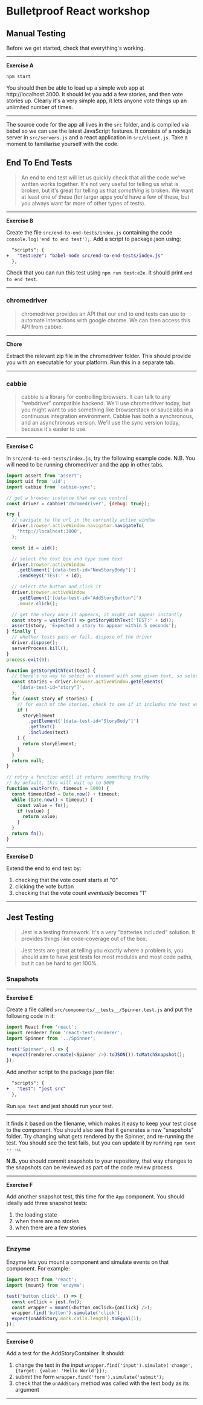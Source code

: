 # Bulletproof React workshop

## Manual Testing

Before we get started, check that everything's working.

---

**Exercise A**

```
npm start
```

You should then be able to load up a simple web app at http://localhost:3000.  It should let you add a few stories, and then vote stories up.  Clearly it's a very simple app, it lets anyone vote things up an unlimited number of times.

---

The source code for the app all lives in the `src` folder, and is compiled via babel so we can use the latest JavaScript features.  It consists of a node.js server in `src/servers.js` and a react application in `src/client.js`.  Take a moment to familiarise yourself with the code.

## End To End Tests

> An end to end test will let us quickly check that all the code we've written works together. It's not very useful for telling us what is broken, but it's great for telling us that _something_ is broken.  We want at least one of these (for larger apps you'd have a few of these, but you always want far more of other types of tests).

---

**Exercise B**

Create the file `src/end-to-end-tests/index.js` containing the code `console.log('end to end test');`. Add a script to package.json using:

```diff
  "scripts": {
+   "test:e2e": "babel-node src/end-to-end-tests/index.js"
  },
```

Check that you can run this test using `npm run test:e2e`. It should print `end to end test`.

---

### chromedriver

> chromedriver provides an API that our end to end tests can use to automate interactions with google chrome.  We can then access this API from cabbie.

---

**Chore**

Extract the relevant zip file in the chromedriver folder.  This should provide you with an executable for your platform.  Run this in a separate tab.

---

### cabbie

> cabbie is a library for controlling browsers.  It can talk to any "webdriver" compatible backend.  We'll use chromedriver today, but you might want to use something like browserstack or saucelabs in a continuous integration environment.  Cabbie has both a synchronous, and an asynchronous version.  We'll use the sync version today, because it's easier to use.

---

**Exercise C**

In `src/end-to-end-tests/index.js`, try the following example code. N.B. You will need to be running chromedriver and the app in other tabs.

```js
import assert from 'assert';
import uid from 'uid';
import cabbie from 'cabbie-sync';

// get a browser instance that we can control
const driver = cabbie('chromedriver', {debug: true});

try {
  // navigate to the url in the currently active window
  driver.browser.activeWindow.navigator.navigateTo(
    'http://localhost:3000',
  );

  const id = uid();

  // select the text box and type some text
  driver.browser.activeWindow
    .getElement('[data-test-id="NewStoryBody"]')
    .sendKeys('TEST:' + id);

  // select the button and click it
  driver.browser.activeWindow
    .getElement('[data-test-id="AddStoryButton"]')
    .mouse.click();

  // get the story once it appears, it might not appear instantly
  const story = waitFor(() => getStoryWithText('TEST:' + id));
  assert(story, 'Expected a story to appear within 5 seconds');
} finally {
  // whether tests pass or fail, dispose of the driver
  driver.dispose();
  serverProcess.kill();
}
process.exit(0);

function getStoryWithText(text) {
  // there's no way to select an element with some given text, so select all the stories
  const stories = driver.browser.activeWindow.getElements(
    '[data-test-id="story"]',
  );
  for (const story of stories) {
    // for each of the stories, check to see if it includes the text we're checking for
    if (
      storyElement
        .getElement('[data-test-id="StoryBody"]')
        .getText()
        .includes(text)
    ) {
      return storyElement;
    }
  }
  return null;
}

// retry a function until it returns something truthy
// by default, this will wait up to 5000
function waitFor(fn, timeout = 5000) {
  const timeoutEnd = Date.now() + timeout;
  while (Date.now() < timeout) {
    const value = fn();
    if (value) {
      return value;
    }
  }
  return fn();
}
```

---

**Exercise D**

Extend the end to end test by:

1. checking that the vote count starts at "0"
2. clicking the vote button
3. checking that the vote count _eventually_ becomes "1"

---

## Jest Testing

> Jest is a testing framework. It's a very "batteries included" solution. It provides things like code-coverage out of the box.

> Jest tests are great at telling you exactly where a problem is, you should aim to have jest tests for most modules and most code paths, but it can be hard to get 100%.

### Snapshots

---

**Exercise E**

Create a file called `src/components/__tests__/Spinner.test.js` and put the following code in it:

```js
import React from 'react';
import renderer from 'react-test-renderer';
import Spinner from '../Spinner';

test('Spinner', () => {
  expect(renderer.create(<Spinner />).toJSON()).toMatchSnapshot();
});
```

Add another script to the package.json file:

```diff
  "scripts": {
+   "test": "jest src"
  },
```

Run `npm test` and jest should run your test.

---

It finds it based on the filename, which makes it easy to keep your test close to the component.  You should also see that it generates a new "snapshots" folder.  Try changing what gets rendered by the Spinner, and re-running the test.  You should see the test fails, but you can update it by running `npm test -- -u`.

**N.B.** you should commit snapshots to your repository, that way changes to the snapshots can be reviewed as part of the code review process.

---

**Exercise F**

Add another snapshot test, this time for the `App` component.  You should ideally add three snapshot tests:

1. the loading state
2. when there are no stories
3. when there are a few stories

---

### Enzyme

Enzyme lets you mount a component and simulate events on that component.  For example:

```js
import React from 'react';
import {mount} from 'enzyme';

test('button click', () => {
  const onClick = jest.fn();
  const wrapper = mount(<button onClick={onClick} />);
  wrapper.find('button').simulate('click');
  expect(onAddStory.mock.calls.length).toEqual(1);
});
```

---

**Exercise G**

Add a test for the AddStoryContainer.  It should:

1. change the text in the input `wrapper.find('input').simulate('change', {target: {value: 'Hello World'}});`
2. submit the form `wrapper.find('form').simulate('submit');`
3. check that the `onAddStory` method was called with the text body as its argument

---
